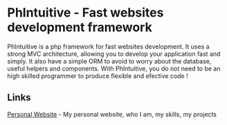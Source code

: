 PhIntuitive - Fast websites development framework
======

PhIntuitive is a php framework for fast websites development. It uses a strong MVC architecture, allowing you to develop your application fast and simply.
It also have a simple ORM to avoid to worry about the database, useful helpers and components.
With PhIntuitive, you do not need to be an high skilled programmer to produce flexible and efective code !

Links
------
[Personal Website](http://loicboutter.fr/projet-phintuitive) - My personal website, who I am, my skills, my projects

